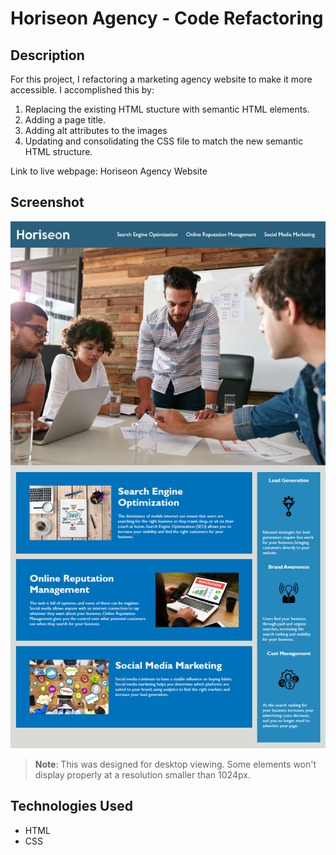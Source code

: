 # Horiseon Agency - Code Refactoring

## Description

For this project, I refactoring a marketing agency website to make it more accessible. I accomplished this by:
1. Replacing the existing HTML stucture with semantic HTML elements.
2. Adding a page title.
3. Adding alt attributes to the images
4. Updating and consolidating the CSS file to match the new semantic HTML structure.

Link to live webpage: Horiseon Agency Website

## Screenshot
![The Horiseon webpage includes a navigation bar, hero image, sidebar, and sections with text and images at the bottom of the page.](./assets/images/horiseon-website-screenshot.png)

> **Note**: This was designed for desktop viewing. Some elements won't display properly at a resolution smaller than 1024px.

## Technologies Used

- HTML
- CSS
